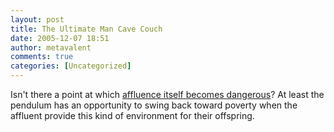 ```yaml
---
layout: post
title: The Ultimate Man Cave Couch
date: 2005-12-07 18:51
author: metavalent
comments: true
categories: [Uncategorized]
---
```

Isn't there a point at which <a href="http://www.dominos.com/Public-EN/Extras/New+Contest/">affluence itself becomes dangerous</a>?  At least the pendulum has an opportunity to swing back toward poverty when the affluent provide this kind of environment for their offspring.

